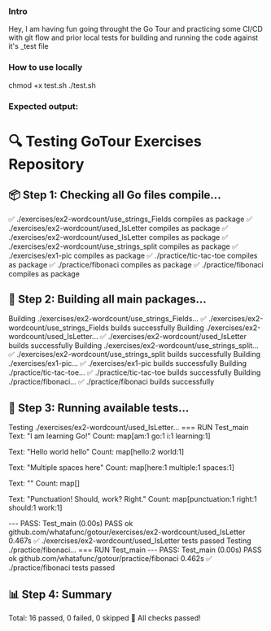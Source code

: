 ### Intro
Hey, I am having fun going throught the Go Tour and practicing some CI/CD with git flow and prior local tests for building and running the code against it's _test file

### How to use locally
chmod +x test.sh 
./test.sh 


### Expected output:
🔍 Testing GoTour Exercises Repository
======================================

📦 Step 1: Checking all Go files compile...
-------------------------------------------
✅ ./exercises/ex2-wordcount/use_strings_Fields compiles as package
✅ ./exercises/ex2-wordcount/used_IsLetter compiles as package
✅ ./exercises/ex2-wordcount/used_IsLetter compiles as package
✅ ./exercises/ex2-wordcount/use_strings_split compiles as package
✅ ./exercises/ex1-pic compiles as package
✅ ./practice/tic-tac-toe compiles as package
✅ ./practice/fibonaci compiles as package
✅ ./practice/fibonaci compiles as package

🔨 Step 2: Building all main packages...
---------------------------------------
Building ./exercises/ex2-wordcount/use_strings_Fields... ✅ ./exercises/ex2-wordcount/use_strings_Fields builds successfully
Building ./exercises/ex2-wordcount/used_IsLetter... ✅ ./exercises/ex2-wordcount/used_IsLetter builds successfully
Building ./exercises/ex2-wordcount/use_strings_split... ✅ ./exercises/ex2-wordcount/use_strings_split builds successfully
Building ./exercises/ex1-pic... ✅ ./exercises/ex1-pic builds successfully
Building ./practice/tic-tac-toe... ✅ ./practice/tic-tac-toe builds successfully
Building ./practice/fibonaci... ✅ ./practice/fibonaci builds successfully

🧪 Step 3: Running available tests...
------------------------------------
Testing ./exercises/ex2-wordcount/used_IsLetter... === RUN   Test_main
Text: "I am learning Go!"
Count: map[am:1 go:1 i:1 learning:1]

Text: "Hello world hello"
Count: map[hello:2 world:1]

Text: "Multiple   spaces    here"
Count: map[here:1 multiple:1 spaces:1]

Text: ""
Count: map[]

Text: "Punctuation! Should, work? Right."
Count: map[punctuation:1 right:1 should:1 work:1]

--- PASS: Test_main (0.00s)
PASS
ok      github.com/whatafunc/gotour/exercises/ex2-wordcount/used_IsLetter       0.467s
✅ ./exercises/ex2-wordcount/used_IsLetter tests passed
Testing ./practice/fibonaci... === RUN   Test_main
--- PASS: Test_main (0.00s)
PASS
ok      github.com/whatafunc/gotour/practice/fibonaci   0.462s
✅ ./practice/fibonaci tests passed

📊 Step 4: Summary
------------------
Total: 16 passed, 0 failed, 0 skipped
🎉 All checks passed!